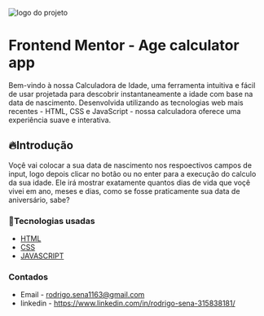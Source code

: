 ![logo do projeto](https://github.com/Rodrigo1163/Age-calculator-app/assets/100447199/7aff1933-5fb3-4aa1-a970-a7ce49fa84a4)

# Frontend Mentor - Age calculator app
Bem-vindo à nossa Calculadora de Idade, uma ferramenta intuitiva e fácil de usar projetada para descobrir instantaneamente a idade com base na data de nascimento. Desenvolvida utilizando as tecnologias web mais recentes - HTML, CSS e JavaScript - nossa calculadora oferece uma experiência suave e interativa.

## 🔥Introdução 
Voçê vai colocar a sua data de nascimento nos respoectivos campos de input, logo depois clicar no botão ou no enter para a execução do calculo da sua idade. Ele irá mostrar exatamente quantos dias de vida que voçê vivei em ano, meses e dias, como se fosse praticamente sua data de aniversário, sabe? 

### 🔧Tecnologias usadas
* [HTML](https://html.com/)
* [CSS](https://developer.mozilla.org/pt-BR/docs/Web/CSS)
* [JAVASCRIPT](https://www.javascript.com/)

### Contados
* Email - rodrigo.sena1163@gmail.com
* linkedin - https://www.linkedin.com/in/rodrigo-sena-315838181/
